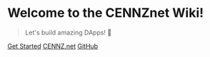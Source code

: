 # Welcome to the CENNZnet Wiki!


> Let's build amazing DApps! 🤩


[Get Started](Home)
[CENNZ.net](https://cennz.net)
[GitHub](https://github.com/cennznet/cennznet)
